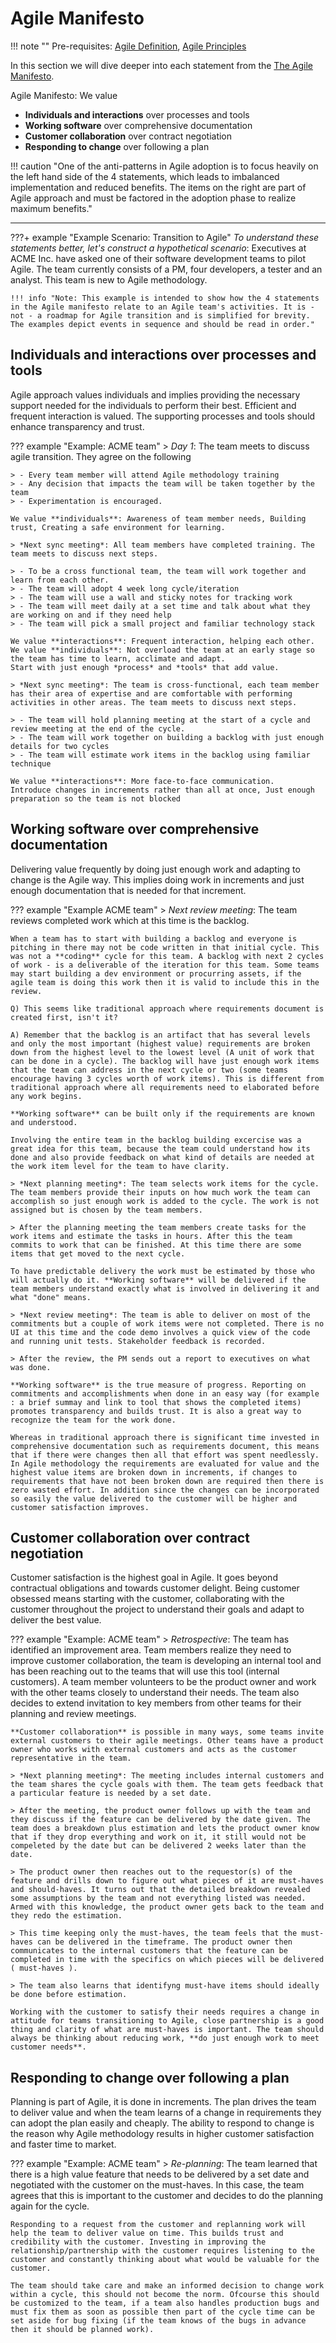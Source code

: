 # Agile Manifesto

!!! note ""
    Pre-requisites: [Agile Definition](../definition), [Agile Principles](../principles)

In this section we will dive deeper into each statement from the [The Agile Manifesto](https://agilemanifesto.org/).

Agile Manifesto: We value

- **Individuals and interactions** over processes and tools
- **Working software** over comprehensive documentation
- **Customer collaboration** over contract negotiation
- **Responding to change** over following a plan

!!! caution "One of the anti-patterns in Agile adoption is to focus heavily on the left hand side of the 4 statements, which leads to imbalanced implementation and reduced benefits. The items on the right are part of Agile approach and must be factored in the adoption phase to realize maximum benefits."

---

???+ example "Example Scenario: Transition to Agile"
    *To understand these statements better, let's construct a hypothetical scenario*: Executives at ACME Inc. have asked one of their software development teams to pilot Agile. The team currently consists of a PM, four developers, a tester and an analyst. This team is new to Agile methodology.

    !!! info "Note: This example is intended to show how the 4 statements in the Agile manifesto relate to an Agile team's activities. It is - not - a roadmap for Agile transition and is simplified for brevity. The examples depict events in sequence and should be read in order."

## Individuals and interactions over processes and tools

Agile approach values individuals and implies providing the necessary support needed for the individuals to perform their best. Efficient and frequent interaction is valued. The supporting processes and tools should enhance transparency and trust.

??? example "Example: ACME team"
    > *Day 1*: The team meets to discuss agile transition. They agree on the following

    > - Every team member will attend Agile methodology training
    > - Any decision that impacts the team will be taken together by the team
    > - Experimentation is encouraged.

    We value **individuals**: Awareness of team member needs, Building trust, Creating a safe environment for learning.

    > *Next sync meeting*: All team members have completed training. The team meets to discuss next steps.

    > - To be a cross functional team, the team will work together and learn from each other.
    > - The team will adopt 4 week long cycle/iteration
    > - The team will use a wall and sticky notes for tracking work
    > - The team will meet daily at a set time and talk about what they are working on and if they need help
    > - The team will pick a small project and familiar technology stack

    We value **interactions**: Frequent interaction, helping each other.
    We value **individuals**: Not overload the team at an early stage so the team has time to learn, acclimate and adapt.
    Start with just enough *process* and *tools* that add value.

    > *Next sync meeting*: The team is cross-functional, each team member has their area of expertise and are comfortable with performing activities in other areas. The team meets to discuss next steps.

    > - The team will hold planning meeting at the start of a cycle and review meeting at the end of the cycle.
    > - The team will work together on building a backlog with just enough details for two cycles
    > - The team will estimate work items in the backlog using familiar technique

    We value **interactions**: More face-to-face communication.
    Introduce changes in increments rather than all at once, Just enough preparation so the team is not blocked

## Working software over comprehensive documentation

Delivering value frequently by doing just enough work and adapting to change is the Agile way. This implies doing work in increments and just enough documentation that is needed for that increment.

??? example "Example ACME team"
    > *Next review meeting*: The team reviews completed work which at this time is the backlog.

    When a team has to start with building a backlog and everyone is pitching in there may not be code written in that initial cycle. This was not a **coding** cycle for this team. A backlog with next 2 cycles of work - is a deliverable of the iteration for this team. Some teams may start building a dev environment or procurring assets, if the agile team is doing this work then it is valid to include this in the review.

    Q) This seems like traditional approach where requirements document is created first, isn't it?

    A) Remember that the backlog is an artifact that has several levels and only the most important (highest value) requirements are broken down from the highest level to the lowest level (A unit of work that can be done in a cycle). The backlog will have just enough work items that the team can address in the next cycle or two (some teams encourage having 3 cycles worth of work items). This is different from traditional approach where all requirements need to elaborated before any work begins.

    **Working software** can be built only if the requirements are known and understood.

    Involving the entire team in the backlog building excercise was a great idea for this team, because the team could understand how its done and also provide feedback on what kind of details are needed at the work item level for the team to have clarity.

    > *Next planning meeting*: The team selects work items for the cycle. The team members provide their inputs on how much work the team can accomplish so just enough work is added to the cycle. The work is not assigned but is chosen by the team members.

    > After the planning meeting the team members create tasks for the work items and estimate the tasks in hours. After this the team commits to work that can be finished. At this time there are some items that get moved to the next cycle.

    To have predictable delivery the work must be estimated by those who will actually do it. **Working software** will be delivered if the team members understand exactly what is involved in delivering it and what "done" means.

    > *Next review meeting*: The team is able to deliver on most of the commitments but a couple of work items were not completed. There is no UI at this time and the code demo involves a quick view of the code and running unit tests. Stakeholder feedback is recorded.

    > After the review, the PM sends out a report to executives on what was done.

    **Working software** is the true measure of progress. Reporting on commitments and accomplishments when done in an easy way (for example : a brief summay and link to tool that shows the completed items) promotes transparency and builds trust. It is also a great way to recognize the team for the work done.

    Whereas in traditional approach there is significant time invested in comprehensive documentation such as requirements document, this means that if there were changes then all that effort was spent needlessly. In Agile methodology the requirements are evaluated for value and the highest value items are broken down in increments, if changes to requirements that have not been broken down are required then there is zero wasted effort. In addition since the changes can be incorporated so easily the value delivered to the customer will be higher and customer satisfaction improves.

## Customer collaboration over contract negotiation

Customer satisfaction is the highest goal in Agile. It goes beyond contractual obligations and towards customer delight. Being customer obsessed means starting with the customer, collaborating with the customer throughout the project to understand their goals and adapt to deliver the best value.

??? example "Example: ACME team"
    > *Retrospective*: The team has identified an improvement area. Team members realize they need to improve customer collaboration, the team is developing an internal tool and has been reaching out to the teams that will use this tool (internal customers). A team member volunteers to be the product owner and work with the other teams closely to understand their needs. The team also decides to extend invitation to key members from other teams for their planning and review meetings.

    **Customer collaboration** is possible in many ways, some teams invite external customers to their agile meetings. Other teams have a product owner who works with external customers and acts as the customer representative in the team.

    > *Next planning meeting*: The meeting includes internal customers and the team shares the cycle goals with them. The team gets feedback that a particular feature is needed by a set date.

    > After the meeting, the product owner follows up with the team and they discuss if the feature can be delivered by the date given. The team does a breakdown plus estimation and lets the product owner know that if they drop everything and work on it, it still would not be compeleted by the date but can be delivered 2 weeks later than the date.

    > The product owner then reaches out to the requestor(s) of the feature and drills down to figure out what pieces of it are must-haves and should-haves. It turns out that the detailed breakdown revealed some assumptions by the team and not everything listed was needed. Armed with this knowledge, the product owner gets back to the team and they redo the estimation.

    > This time keeping only the must-haves, the team feels that the must-haves can be delivered in the timeframe. The product owner then communicates to the internal customers that the feature can be completed in time with the specifics on which pieces will be delivered ( must-haves ).

    > The team also learns that identifyng must-have items should ideally be done before estimation.

    Working with the customer to satisfy their needs requires a change in attitude for teams transitioning to Agile, close partnership is a good thing and clarity of what are must-haves is important. The team should always be thinking about reducing work, **do just enough work to meet customer needs**.

## Responding to change over following a plan

Planning is part of Agile, it is done in increments. The plan drives the team to deliver value and when the team learns of a change in requirements they can adopt the plan easily and cheaply. The ability to respond to change is the reason why Agile methodology results in higher customer satisfaction and faster time to market.

??? example "Example: ACME team"
    > *Re-planning*: The team learned that there is a high value feature that needs to be delivered by a set date and negotiated with the customer on the must-haves. In this case, the team agrees that this is important to the customer and decides to do the planning again for the cycle.

    Responding to a request from the customer and replanning work will help the team to deliver value on time. This builds trust and credibility with the customer. Investing in improving the relationship/partnership with the customer requires listening to the customer and constantly thinking about what would be valuable for the customer.

    The team should take care and make an informed decision to change work within a cycle, this should not become the norm. Ofcourse this should be customized to the team, if a team also handles production bugs and must fix them as soon as possible then part of the cycle time can be set aside for bug fixing (if the team knows of the bugs in advance then it should be planned work).
